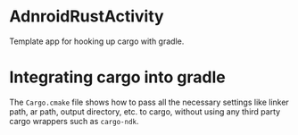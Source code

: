 # AdnroidRustActivity
Template app for hooking up cargo with gradle.

# Integrating cargo into gradle
The `Cargo.cmake` file shows how to pass all the necessary settings like linker path, ar path, output directory, etc. to cargo, without using any third party cargo wrappers such as `cargo-ndk`.

